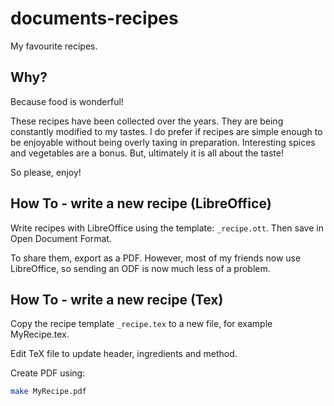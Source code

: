 # documents-recipes

My favourite recipes.

## Why?

Because food is wonderful!

These recipes have been collected over the years. They are being constantly
modified to my tastes. I do prefer if recipes are simple enough to be enjoyable
without being overly taxing in preparation. Interesting spices and vegetables
are a bonus. But, ultimately it is all about the taste!

So please, enjoy!

## How To - write a new recipe (LibreOffice)

Write recipes with LibreOffice using the template: `_recipe.ott`.
Then save in Open Document Format.

To share them, export as a PDF. However, most of my friends now use LibreOffice,
so sending an ODF is now much less of a problem.

## How To - write a new recipe (Tex)

Copy the recipe template `_recipe.tex` to a new file, for example MyRecipe.tex.

Edit TeX file to update header, ingredients and method.

Create PDF using:

```bash
make MyRecipe.pdf
```

